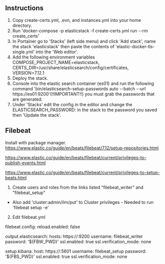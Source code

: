 ## Instructions

1. Copy create-certs.yml, .evn, and instances.yml into your home directory.
2. Run 'docker-compose -p elasticstack -f create-certs.yml run --rm create_certs'
3. In Portainer go to 'Stacks' (left side menu) and click 'Add stack', name the stack 'elasticstack' then paste the contents of 'elastic-docker-tls-single.yml' into the 'Web editor'.
4. Add the following environment variables COMPOSE_PROJECT_NAME=elasticstack, CERTS_DIR=/usr/share/elasticsearch/config/certificates, VERSION=7.12.1
5. Deploy the stack.
6. Console into the elastic search container (es01) and run the following command 'bin/elasticsearch-setup-passwords auto --batch --url https://es01:9200'(!!IMPORTANT!!) you must grab the passwords that are generated.
7.  Under 'Stacks' edit the config in the editor and change the ELASTICSEARCH_PASSWORD: in the stack to the password you saved then 'Update the stack'.




## Filebeat

Install with package manager.
https://www.elastic.co/guide/en/beats/filebeat/7.12/setup-repositories.html


https://www.elastic.co/guide/en/beats/filebeat/current/privileges-to-publish-events.html

https://www.elastic.co/guide/en/beats/filebeat/current/privileges-to-setup-beats.html


1. Create users and roles from the links listed "filebeat_writer" and "filebeat_setup"
  - Also add 'cluster:admin/ilm/put' to Cluster privileges - Needed to run 'filebeat setup -e'
2. Edit filebeat.yml

filebeat.config:
    reload.enabled: false

output.elasticsearch:
    hosts: https://<host>:9200
      username: filebeat_writer
      password: '${FBW_PWD}'
      ssl.enabled: true
      ssl.verification_mode: none

setup.kibana:
  host: https://<host>:5601 
  username: filebeat_setup
  password: '${FBS_PWD}'
  ssl.enabled: true
  ssl.verification_mode: none
